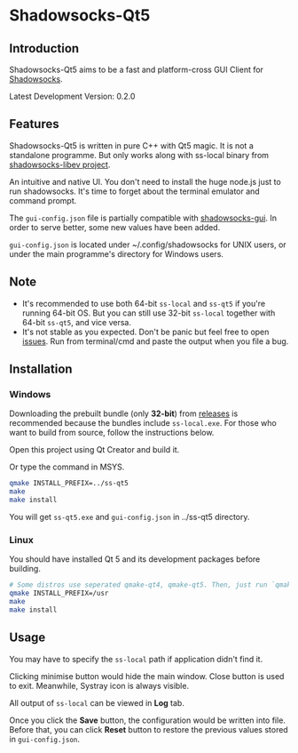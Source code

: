 Shadowsocks-Qt5
===============

Introduction
------------

Shadowsocks-Qt5 aims to be a fast and platform-cross GUI Client for [Shadowsocks](http://shadowsocks.org).

Latest Development Version: 0.2.0

Features
--------

Shadowsocks-Qt5 is written in pure C++ with Qt5 magic. It is not a standalone programme. But only works along with ss-local binary from [shadowsocks-libev project](https://github.com/madeye/shadowsocks-libev).

An intuitive and native UI. You don't need to install the huge node.js just to run shadowsocks. It's time to forget about the terminal emulator and command prompt.

The `gui-config.json` file is partially compatible with [shadowsocks-gui](https://github.com/shadowsocks/shadowsocks-gui). In order to serve better, some new values have been added.

`gui-config.json` is located under ~/.config/shadowsocks for UNIX users, or under the main programme's directory for Windows users.

Note
----

- It's recommended to use both 64-bit `ss-local` and `ss-qt5` if you're running 64-bit OS. But you can still use 32-bit `ss-local` together with 64-bit `ss-qt5`, and vice versa.
- It's not stable as you expected. Don't be panic but feel free to open [issues](https://github.com/librehat/shadowsocks-qt5/issues). Run from terminal/cmd and paste the output when you file a bug.

Installation
------------

### Windows ###

Downloading the prebuilt bundle (only **32-bit**) from [releases](https://github.com/librehat/shadowsocks-qt5/releases) is recommended because the bundles include `ss-local.exe`. For those who want to build from source, follow the instructions below.

Open this project using Qt Creator and build it.

Or type the command in MSYS.

```bash
qmake INSTALL_PREFIX=../ss-qt5
make
make install
```

You will get `ss-qt5.exe` and `gui-config.json` in ../ss-qt5 directory.

### Linux ###

You should have installed Qt 5 and its development packages before building.

```bash
# Some distros use seperated qmake-qt4, qmake-qt5. Then, just run `qmake-qt5`. You can specify INSTALL_PREFIX=/usr/local if needed. default is /usr
qmake INSTALL_PREFIX=/usr
make
make install
```

Usage
-----

You may have to specify the `ss-local` path if application didn't find it.

Clicking minimise button would hide the main window. Close button is used to exit. Meanwhile, Systray icon is always visible.

All output of `ss-local` can be viewed in **Log** tab.

Once you click the **Save** button, the configuration would be written into file. Before that, you can click **Reset** button to restore the previous values stored in `gui-config.json`.
